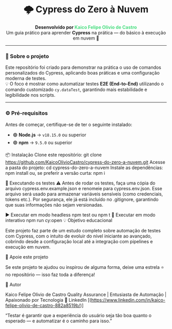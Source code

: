 <h1 align="center">🌩️ <strong>Cypress do Zero à Nuvem</strong></h1>

<p align="center">
  <b>Desenvolvido por <span style="color:#4ade80;">Kaico Felipe Olivio de Castro</span></b><br>
  Um guia prático para aprender <b>Cypress</b> na prática — do básico à execução em nuvem 🚀
</p>

---

### 🧠 Sobre o projeto
Este repositório foi criado para demonstrar na prática o uso de comandos personalizados do Cypress, aplicando boas práticas e uma configuração moderna de testes.  
💡 O foco é mostrar como automatizar testes **E2E (End-to-End)** utilizando o comando customizado `cy.dataTest`, garantindo mais estabilidade e legibilidade nos scripts.

---

### ⚙️ Pré-requisitos
Antes de começar, certifique-se de ter o seguinte instalado:
- 🟢 **Node.js** → `v18.15.0` ou superior  
- 🟣 **npm** → `9.5.0` ou superior

📦 Instalação
Clone este repositório:
git clone https://github.com/KaicoOlivioCastro/cypress-do-zero-a-nuvem.git
Acesse a pasta do projeto:
cd cypress-do-zero-a-nuvem
Instale as dependências:
npm install
ou, se preferir a versão curta:
npm i

🧪 Executando os testes
⚠️ Antes de rodar os testes, faça uma cópia do arquivo cypress.env.example.json e renomeie para cypress.env.json.
Esse arquivo será usado para armazenar variáveis sensíveis (como credenciais, tokens etc.).
Por segurança, ele já está incluído no .gitignore, garantindo que suas informações não sejam versionadas.

▶️ Executar em modo headless
npm test
ou
npm t
🧭 Executar em modo interativo
npm run cy:open
💡 Objetivo educacional

Este projeto faz parte de um estudo completo sobre automação de testes com Cypress, com o intuito de evoluir do nível iniciante ao avançado, cobrindo desde a configuração local até a integração com pipelines e execução em nuvem.

🌟 Apoie este projeto

Se este projeto te ajudou ou inspirou de alguma forma,
deixe uma estrela ⭐ no repositório — isso faz toda a diferença!

💚 Autor

Kaico Felipe Olivio de Castro
Quality Assurance | Entusiasta de Automação | Apaixonado por Tecnologia
📍 LinkedIn
 [(https://www.linkedin.com/in/kaico-felipe-olivio-de-castro-882a8519b/)]

“Testar é garantir que a experiência do usuário seja tão boa quanto o esperado — e automatizar é o caminho para isso.”
